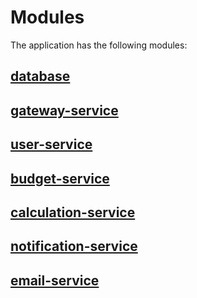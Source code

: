 # Modules

The application has the following modules:

## [database](./modules/database.md)

## [gateway-service](./modules/gatewayService.md)

## [user-service](./modules/userService.md)

## [budget-service](./modules/budgetService.md)

## [calculation-service](./modules/calculationService.md)

## [notification-service](./modules/notificationService.md)

## [email-service](./modules/emailService.md)